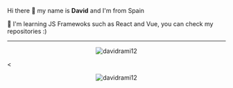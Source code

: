 <p>Hi there 👋 my name is <b>David</b> and I'm from Spain</p>

🌱 I'm learning JS Framewoks such as React and Vue, you can check my repositories :) <br/>

<hr/>

<!--<p>
  <img align="center" src="https://github-readme-stats-git-masterrstaa-rickstaa.vercel.app/api/top-langs?username=Davidrami12&theme=gruvbox&hide_border=true&layout=compact" alt="Davidrami12 stats card" />
</p>
<br/>
<hr/>-->

<div align="center">
  <img align="center" src="https://github-readme-stats.vercel.app/api/top-langs?username=davidrami12&show_icons=true&locale=en&layout=compact" alt="davidrami12" />
</div>

<<div align="center">
  <img align="center" src="https://github-readme-stats.vercel.app/api?username=davidrami12&show_icons=true&locale=en" alt="davidrami12" />
</div>

<!-- ### > > > TECNOLOGIES < < <

<hr/>

<h1>Front-End</h1>

<ul>
  <li>HTML 5</li>
  <li>CSS 3</li>
  <li>Sass</li>
  <li>Bootstrap</li>
</ul>

<h1>Back-End</h1>

<ul>
  <li>JavaScript</li>
  <li>React.js</li>
  <li>Node.js</li>
  <li>Express</li>
  <li>MySQL</li>
  <li>PHP</li>
  <li>MySQL</li>
  <li>MongoDB</li>
</ul>

<!--
**Davidrami12/Davidrami12** is a ✨ _special_ ✨ repository because its `README.md` (this file) appears on your GitHub profile.

Here are some ideas to get you started:

- 🔭 I’m currently working on ...
- 🌱 I’m currently learning ...
- 👯 I’m looking to collaborate on ...
- 🤔 I’m looking for help with ...
- 💬 Ask me about ...
- 📫 How to reach me: ...
- 😄 Pronouns: ...
- ⚡ Fun fact: ...
-->
